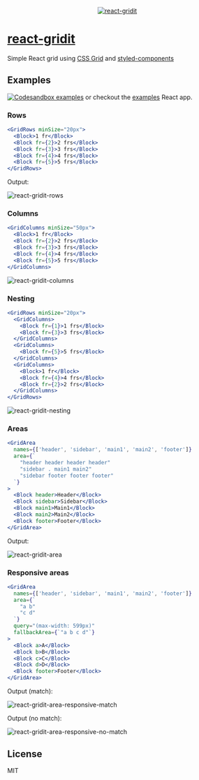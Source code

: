 <p align="center">
	<a href="https://www.npmjs.org/package/react-gridit">
  	<img src="https://github.com/nem035/react-gridit/blob/master/logo.png" alt="react-gridit">
  </a>
</p>

# [react-gridit](https://www.npmjs.org/package/react-gridit)

Simple React grid using [CSS Grid](https://developer.mozilla.org/en-US/docs/Web/CSS/CSS_Grid_Layout) and [styled-components](https://www.styled-components.com/)

## Examples

[![Codesandbox examples](https://codesandbox.io/static/img/play-codesandbox.svg)](https://codesandbox.io/s/10p4l2m33) or checkout the [examples](https://github.com/nem035/react-gridit/tree/master/examples) React app.

### Rows

```jsx
<GridRows minSize="20px">
  <Block>1 fr</Block>
  <Block fr={2}>2 frs</Block>
  <Block fr={3}>3 frs</Block>
  <Block fr={4}>4 frs</Block>
  <Block fr={5}>5 frs</Block>
</GridRows>
```

Output:

<img src="https://github.com/nem035/react-gridit/blob/master/examples/rows.png" alt="react-gridit-rows">

### Columns

```jsx
<GridColumns minSize="50px">
  <Block>1 fr</Block>
  <Block fr={2}>2 frs</Block>
  <Block fr={3}>3 frs</Block>
  <Block fr={4}>4 frs</Block>
  <Block fr={5}>5 frs</Block>
</GridColumns>
```

<img src="https://github.com/nem035/react-gridit/blob/master/examples/columns.png" alt="react-gridit-columns">

### Nesting

```jsx
<GridRows minSize="20px">
  <GridColumns>
    <Block fr={1}>1 frs</Block>
    <Block fr={3}>3 frs</Block>
  </GridColumns>
  <GridColumns>
    <Block fr={5}>5 frs</Block>
  </GridColumns>
  <GridColumns>
    <Block>1 fr</Block>
    <Block fr={4}>4 frs</Block>
    <Block fr={2}>2 frs</Block>
  </GridColumns>
</GridRows>
```

<img src="https://github.com/nem035/react-gridit/blob/master/examples/nesting.png" alt="react-gridit-nesting">

### Areas

```jsx
<GridArea
  names={['header', 'sidebar', 'main1', 'main2', 'footer']}
  area={`
    "header header header header"
    "sidebar . main1 main2"
    "sidebar footer footer footer"
  `}
>
  <Block header>Header</Block>
  <Block sidebar>Sidebar</Block>
  <Block main1>Main1</Block>
  <Block main2>Main2</Block>
  <Block footer>Footer</Block>
</GridArea>
```

Output:

<img src="https://github.com/nem035/react-gridit/blob/master/examples/area.png" alt="react-gridit-area">

### Responsive areas

```jsx
<GridArea
  names={['header', 'sidebar', 'main1', 'main2', 'footer']}
  area={`
    "a b"
    "c d"
  `}
  query="(max-width: 599px)"
  fallbackArea={`"a b c d"`}
>
  <Block a>A</Block>
  <Block b>B</Block>
  <Block c>C</Block>
  <Block d>D</Block>
  <Block footer>Footer</Block>
</GridArea>
```

Output (match):

<img src="https://github.com/nem035/react-gridit/blob/master/examples/area-responsive-match.png" alt="react-gridit-area-responsive-match">

Output (no match):

<img src="https://github.com/nem035/react-gridit/blob/master/examples/area-responsive-no-match.png" alt="react-gridit-area-responsive-no-match">

## License

MIT
